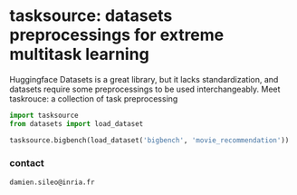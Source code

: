 # tasksource: datasets preprocessings for extreme multitask learning

Huggingface Datasets is a great library, but it lacks standardization, and datasets require some preprocessings to be used interchangeably.
Meet taskrouce: a collection of task preprocessing

```python
import tasksource
from datasets import load_dataset

tasksource.bigbench(load_dataset('bigbench', 'movie_recommendation'))
```

 ### contact
 `damien.sileo@inria.fr`

                                                                                                                                                                                                                                                                                                                                                                                                                                                                                                                                                                                                                                                                                                                                                                                                                                                     
